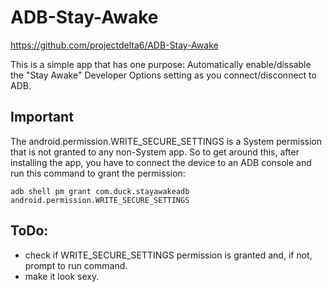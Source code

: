 # ADB-Stay-Awake 
https://github.com/projectdelta6/ADB-Stay-Awake

This is a simple app that has one purpose: Automatically enable/dissable the "Stay Awake" Developer Options setting as you connect/disconnect to ADB.

## Important

The android.permission.WRITE_SECURE_SETTINGS is a System permission that is not granted to any non-System app.
So to get around this, after installing the app, you have to connect the device to an ADB console and run this command to grant the permission:
```
adb shell pm grant com.duck.stayawakeadb android.permission.WRITE_SECURE_SETTINGS
```

## ToDo:
* check if WRITE_SECURE_SETTINGS permission is granted and, if not, prompt to run command.
* make it look sexy.
